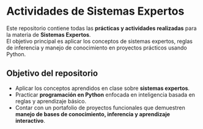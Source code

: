 # Actividades de Sistemas Expertos

Este repositorio contiene todas las **prácticas y actividades realizadas** para la materia de **Sistemas Expertos**.  
El objetivo principal es aplicar los conceptos de sistemas expertos, reglas de inferencia y manejo de conocimiento en proyectos prácticos usando Python.

## Objetivo del repositorio

- Aplicar los conceptos aprendidos en clase sobre **sistemas expertos**.  
- Practicar **programación en Python** enfocada en inteligencia basada en reglas y aprendizaje básico.  
- Contar con un portafolio de proyectos funcionales que demuestren **manejo de bases de conocimiento, inferencia y aprendizaje interactivo**.

